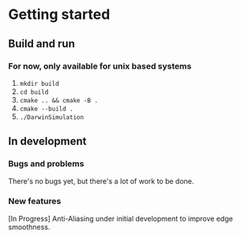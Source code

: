 # Getting started
## Build and run

### For now, only available for unix based systems
1. `mkdir build`
2. `cd build` 
3. `cmake .. && cmake -B .`
4. `cmake --build .`
5. `./DarwinSimulation`

## In development
### Bugs and problems

There's no bugs yet, but there's a lot of work to be done.

### New features

[In Progress] Anti-Aliasing under initial development to improve edge smoothness.